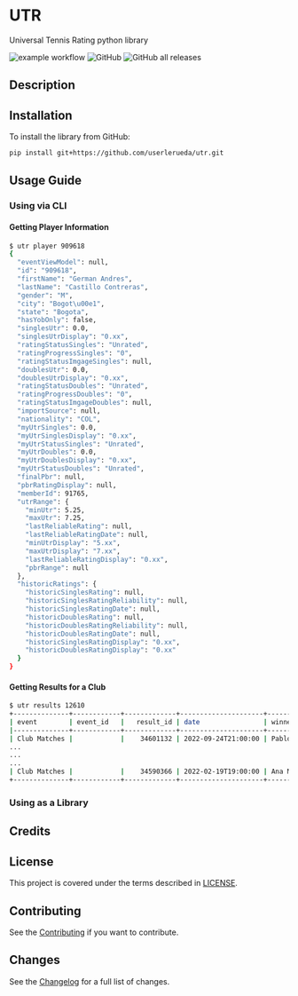 # UTR
Universal Tennis Rating python library

![example workflow](https://github.com/userlerueda/utr/actions/workflows/on_push.yml/badge.svg?branch=main) ![GitHub](https://img.shields.io/github/license/userlerueda/utr) ![GitHub all releases](https://img.shields.io/github/downloads/userlerueda/utr/total)

## Description

## Installation

To install the library from GitHub:

```bash
pip install git+https://github.com/userlerueda/utr.git
```

## Usage Guide

### Using via CLI

#### Getting Player Information

```bash
$ utr player 909618
{
  "eventViewModel": null,
  "id": "909618",
  "firstName": "German Andres",
  "lastName": "Castillo Contreras",
  "gender": "M",
  "city": "Bogot\u00e1",
  "state": "Bogota",
  "hasYobOnly": false,
  "singlesUtr": 0.0,
  "singlesUtrDisplay": "0.xx",
  "ratingStatusSingles": "Unrated",
  "ratingProgressSingles": "0",
  "ratingStatusImgageSingles": null,
  "doublesUtr": 0.0,
  "doublesUtrDisplay": "0.xx",
  "ratingStatusDoubles": "Unrated",
  "ratingProgressDoubles": "0",
  "ratingStatusImgageDoubles": null,
  "importSource": null,
  "nationality": "COL",
  "myUtrSingles": 0.0,
  "myUtrSinglesDisplay": "0.xx",
  "myUtrStatusSingles": "Unrated",
  "myUtrDoubles": 0.0,
  "myUtrDoublesDisplay": "0.xx",
  "myUtrStatusDoubles": "Unrated",
  "finalPbr": null,
  "pbrRatingDisplay": null,
  "memberId": 91765,
  "utrRange": {
    "minUtr": 5.25,
    "maxUtr": 7.25,
    "lastReliableRating": null,
    "lastReliableRatingDate": null,
    "minUtrDisplay": "5.xx",
    "maxUtrDisplay": "7.xx",
    "lastReliableRatingDisplay": "0.xx",
    "pbrRange": null
  },
  "historicRatings": {
    "historicSinglesRating": null,
    "historicSinglesRatingReliability": null,
    "historicSinglesRatingDate": null,
    "historicDoublesRating": null,
    "historicDoublesRatingReliability": null,
    "historicDoublesRatingDate": null,
    "historicSinglesRatingDisplay": "0.xx",
    "historicDoublesRatingDisplay": "0.xx"
  }
}
```

#### Getting Results for a Club

```bash
$ utr results 12610
+--------------+------------+-------------+---------------------+----------------------------------+-------------+--------------------------------+------------+--------------+---------------------+------------------+
| event        | event_id   |   result_id | date                | winner                           |   winner_id | loser                          |   loser_id | sourceType   | excludeFromRating   | score            |
|--------------+------------+-------------+---------------------+----------------------------------+-------------+--------------------------------+------------+--------------+---------------------+------------------|
| Club Matches |            |    34601132 | 2022-09-24T21:00:00 | Pablo LEMUS                      |     2581102 | Jorge González                 |    3525582 | myutr        | False               | 6-2 6-2          |
...
...
...
| Club Matches |            |    34590366 | 2022-02-19T19:00:00 | Ana María Peláez                 |     3541392 | Pablo Rico                     |    3178932 | myutr        | False               | 2-6 6-2 10-7     |
+--------------+------------+-------------+---------------------+----------------------------------+-------------+--------------------------------+------------+--------------+---------------------+------------------+
```

### Using as a Library

## Credits

## License

This project is covered under the terms described in [LICENSE](LICENSE).

## Contributing

See the [Contributing](CONTRIBUTING.md) if you want to contribute.

## Changes

See the [Changelog](CHANGELOG.md) for a full list of changes.
